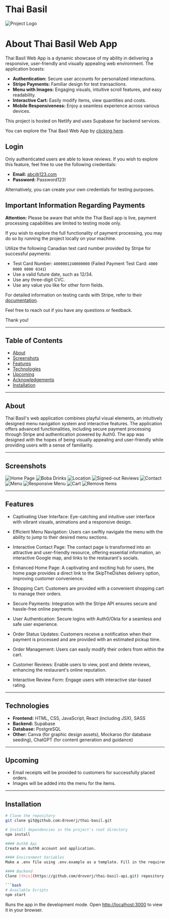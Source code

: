 # Thai Basil

![Project Logo](https://github.com/droverj/thai-basil/blob/main/src/images/screenshots/thai-basil-logo.png?raw=true)

# About Thai Basil Web App

Thai Basil Web App is a dynamic showcase of my ability in delivering a responsive, user-friendly and visually appealing web environment. The application boasts:

- **Authentication:** Secure user accounts for personalized interactions.
- **Stripe Payments:** Familiar design for test transactions.
- **Menu with Images:** Engaging visuals, intuitive scroll features, and easy readability.
- **Interactive Cart:** Easily modify items, view quantities and costs.
- **Mobile Responsiveness:** Enjoy a seamless experience across various devices.

This project is hosted on Netlify and uses Supabase for backend services.

You can explore the Thai Basil Web App by [clicking here](https://thai-basil.netlify.app/).

## Login

Only authenticated users are able to leave reviews. If you wish to explore this feature, feel free to use the following credentials:

- **Email:** abc@123.com
- **Password:** Password123!

Alternatively, you can create your own credentials for testing purposes.

## Important Information Regarding Payments

**Attention:** Please be aware that while the Thai Basil app is live, payment processing capabilities are limited to testing mode only.

If you wish to explore the full functionality of payment processing, you may do so by running the project locally on your machine.

Utilize the following Canadian test card number provided by Stripe for successful payments:
   - Test Card Number: `4000001240000000` (Failed Payment Test Card: `4000 0000 0000 0341`)
   - Use a valid future date, such as 12/34.
   - Use any three-digit CVC.
   - Use any value you like for other form fields.

For detailed information on testing cards with Stripe, refer to their [documentation](https://stripe.com/docs/testing).

Feel free to reach out if you have any questions or feedback.

Thank you!

---

## Table of Contents

- [About](#about)
- [Screenshots](#screenshots)
- [Features](#features)
- [Technologies](#technologies)
- [Upcoming](#upcoming)
- [Acknowledgements](#acknowledgements)
- [Installation](#installation)

---

## About

Thai Basil's web application combines playful visual elements, an intuitively designed menu navigation system and interactive features. The application offers advanced functionalities, including secure payment processing through Stripe and authentication powered by Auth0. The app was designed with the hopes of being visually appealing and user-friendly while providing users with a sense of familiarity.

---

## Screenshots

![Home Page](https://github.com/droverj/thai-basil/blob/main/src/images/screenshots/home.png?raw=true)
![Boba Drinks](https://github.com/droverj/thai-basil/blob/main/src/images/screenshots/boba-drinks.png?raw=true)
![Location](https://github.com/droverj/thai-basil/blob/main/src/images/screenshots/location.png?raw=true)
![Signed-out Reviews](https://github.com/droverj/thai-basil/blob/main/src/images/screenshots/signed-out-reviews.png?raw=true)
![Contact](https://github.com/droverj/thai-basil/blob/main/src/images/screenshots/contact.png?raw=true)
![Menu](https://github.com/droverj/thai-basil/blob/main/src/images/screenshots/menu.png?raw=true)
![Responsive Menu](https://github.com/droverj/thai-basil/blob/main/src/images/screenshots/responsive-menu.png?raw=true)
![Cart](https://github.com/droverj/thai-basil/blob/main/src/images/screenshots/responsive-cart.png?raw=true)
![Remove Items](https://github.com/droverj/thai-basil/blob/main/src/images/screenshots/remove-item.png?raw=true)

---

## Features

- Captivating User Interface: Eye-catching and intuitive user interface with vibrant visuals, animations and a responsive design.

- Efficient Menu Navigation: Users can swiftly navigate the menu with the ability to jump to their desired menu sections.

- Interactive Contact Page: The contact page is transformed into an attractive and user-friendly resource, offering essential information, an interactive Google map, and links to the restaurant's socials.

- Enhanced Home Page: A captivating and exciting hub for users, the home page provides a direct link to the SkipTheDishes delivery option, improving customer convenience.

- Shopping Cart: Customers are provided with a convenient shopping cart to manage their orders.
  
- Secure Payments: Integration with the Stripe API ensures secure and hassle-free online payments.
  
- User Authentication: Secure logins with Auth0/Okta for a seamless and safe user experience.
  
- Order Status Updates: Customers receive a notification when their payment is processed and are provided with an estimated pickup time.
  
- Order Management: Users can easily modify their orders from within the cart.
  
- Customer Reviews: Enable users to view, post and delete reviews, enhancing the restaurant's online reputation.
  
- Interactive Review Form: Engage users with interactive star-based rating.

---

## Technologies

- **Frontend:** HTML, CSS, JavaScript, React (including JSX), SASS
- **Backend:** Supabase
- **Database:** PostgreSQL
- **Other:** Canva (for graphic design assets), Mockaroo (for database seeding), ChatGPT (for content generation and guidance)

---

## Upcoming

- Email receipts will be provided to customers for successfully placed orders.
- Images will be added into the menu for the items.

---

## Installation

```bash
# Clone the repository
git clone git@github.com:droverj/thai-basil.git

# Install dependencies in the project's root directory
npm install

#### Auth0 Api
Create an Auth0 account and application.

#### Environment Variables
Make a .env file using .env.example as a template. Fill in the required values.

#### Backend
Clone [this](https://github.com/droverj/thai-basil-api.git) repository and follow the set up instructions.

```bash
# Available Scripts
npm start
```

Runs the app in the development mode.
Open [http://localhost:3000](http://localhost:3000) to view it in your browser.
